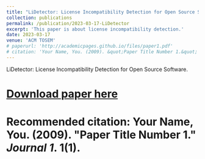 ```yaml
---
title: "LiDetector: License Incompatibility Detection for Open Source Software."
collection: publications
permalink: /publication/2023-03-17-LiDetector
excerpt: 'This paper is about license incompatibility detection.'
date: 2023-03-17
venue: 'ACM TOSEM'
# paperurl: 'http://academicpages.github.io/files/paper1.pdf'
# citation: 'Your Name, You. (2009). &quot;Paper Title Number 1.&quot; <i>Journal 1</i>. 1(1).'
---
```

LiDetector: License Incompatibility Detection for Open Source Software.

# [Download paper here](http://academicpages.github.io/files/paper1.pdf)

# Recommended citation: Your Name, You. (2009). "Paper Title Number 1." <i>Journal 1</i>. 1(1).